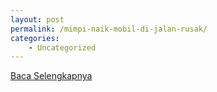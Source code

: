 ```yaml
---
layout: post
permalink: /mimpi-naik-mobil-di-jalan-rusak/
categories:
    - Uncategorized
---
```


[Baca Selengkapnya](/10)